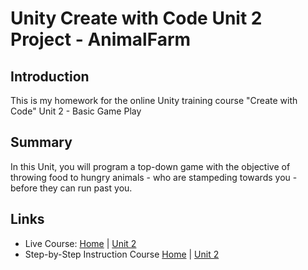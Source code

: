 # Unity Create with Code Unit 2 Project - AnimalFarm

## Introduction
This is my homework for the online Unity training course "Create with Code" Unit 2 - Basic Game Play

## Summary
In this Unit, you will program a top-down game with the objective of throwing food to hungry animals - who are stampeding towards you - before they can run past you.

## Links
* Live Course: [Home](https://learn.unity.com/course/create-with-code-live-summer-2020) | [Unit 2](https://learn.unity.com/tutorial/week-2-basic-gameplay-jul-20-jul-24)
* Step-by-Step Instruction Course [Home](https://learn.unity.com/course/create-with-code) | [Unit 2](https://learn.unity.com/project/unit-2-basic-gameplay)
